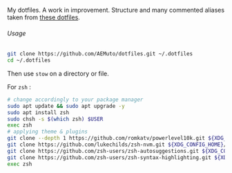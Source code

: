 My dotfiles. A work in improvement. Structure and many commented aliases taken from [these dotfiles](https://github.com/xero/dotfiles).

###### Usage

 ```sh
 git clone https://github.com/AEMuto/dotfiles.git ~/.dotfiles
 cd ~/.dotfiles
```
Then use `stow` on a directory or file.

For `zsh` :

```sh
# change accordingly to your package manager 
sudo apt update && sudo apt upgrade -y 
sudo apt install zsh 
sudo chsh -s $(which zsh) $USER
exec zsh 
# applying theme & plugins 
git clone --depth 1 https://github.com/romkatv/powerlevel10k.git ${XDG_CONFIG_HOME}/zsh/themes/powerlevel10k
git clone https://github.com/lukechilds/zsh-nvm.git ${XDG_CONFIG_HOME}/zsh/plugins/zsh-nvm 
git clone https://github.com/zsh-users/zsh-autosuggestions.git ${XDG_CONFIG_HOME}/zsh/plugins/zsh-autosuggestions
git clone https://github.com/zsh-users/zsh-syntax-highlighting.git ${XDG_CONFIG_HOME}/zsh/plugins/zsh-syntax-highlighting
exec zsh
```

